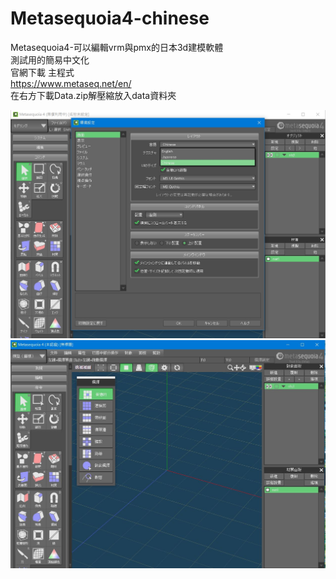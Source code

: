 # Metasequoia4-chinese
Metasequoia4-可以編輯vrm與pmx的日本3d建模軟體  
測試用的簡易中文化   
官網下載  主程式  
https://www.metaseq.net/en/  
在右方下載Data.zip解壓縮放入data資料夾  

![image](https://github.com/YUNISAMA/Metasequoia4-chinese/blob/main/4.9.jpg)  
![image](https://github.com/YUNISAMA/Metasequoia4-chinese/blob/main/4.92.JPG)
